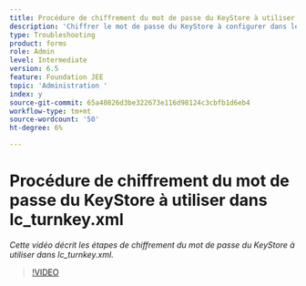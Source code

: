 ```yaml
---
title: Procédure de chiffrement du mot de passe du KeyStore à utiliser dans lc_turnkey.xml
description: 'Chiffrer le mot de passe du KeyStore à configurer dans le fichier lc_turnkey.xml '
type: Troubleshooting
product: forms
role: Admin
level: Intermediate
version: 6.5
feature: Foundation JEE
topic: 'Administration '
index: y
source-git-commit: 65a40826d3be322673e116d98124c3cbfb1d6eb4
workflow-type: tm+mt
source-wordcount: '50'
ht-degree: 6%

---
```



# Procédure de chiffrement du mot de passe du KeyStore à utiliser dans lc_turnkey.xml

*Cette vidéo décrit les étapes de chiffrement du mot de passe du KeyStore à utiliser dans lc_turnkey.xml.*

>[!VIDEO](https://video.tv.adobe.com/v/335538?quality=9&learn=on)

